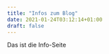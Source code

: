 ```yaml
---
title: "Infos zum Blog"
date: 2021-01-24T03:12:14+01:00
draft: false
---
```


Das ist die Info-Seite